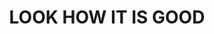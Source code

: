 ---
capo: 0
id: 0
lang: en-us
page: '38'
step: pre
subtitle: ''
tags:
- heb
title: LOOK HOW IT IS GOOD
---